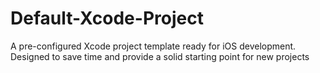 # Default-Xcode-Project
A pre-configured Xcode project template ready for iOS development. Designed to save time and provide a solid starting point for new projects
